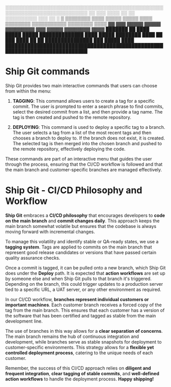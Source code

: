 ░░░░░░░░░░░░░░░░░░░░░░░░░░░░░░░░░░░░░░░░░░░░░░░░░░░░░░░░░░░░░░░░░░░░░░░░░░░░
░░      ░░░  ░░░░  ░░        ░░       ░░░░░░░░░░      ░░░        ░░        ░
▒  ▒▒▒▒▒▒▒▒  ▒▒▒▒  ▒▒▒▒▒  ▒▒▒▒▒  ▒▒▒▒  ▒▒▒▒▒▒▒▒  ▒▒▒▒▒▒▒▒▒▒▒  ▒▒▒▒▒▒▒▒  ▒▒▒▒
▓▓      ▓▓▓        ▓▓▓▓▓  ▓▓▓▓▓       ▓▓▓▓▓▓▓▓▓  ▓▓▓   ▓▓▓▓▓  ▓▓▓▓▓▓▓▓  ▓▓▓▓
███████  ██  ████  █████  █████  ██████████████  ████  █████  ████████  ████
██      ███  ████  ██        ██  ███████████████      ███        █████  ████
████████████████████████████████████████████████████████████████████████████  

# Ship Git commands

Ship Git provides two main interactive commands that users can choose from within the menu:

1. **TAGGING**: This command allows users to create a tag for a specific commit. The user is prompted to enter a search phrase to find commits, select the desired commit from a list, and then provide a tag name. The tag is then created and pushed to the remote repository.

2. **DEPLOYING**: This command is used to deploy a specific tag to a branch. The user selects a tag from a list of the most recent tags and then chooses a branch to deploy to. If the branch does not exist, it is created. The selected tag is then merged into the chosen branch and pushed to the remote repository, effectively deploying the code.

These commands are part of an interactive menu that guides the user through the process, ensuring that the CI/CD workflow is followed and that the main branch and customer-specific branches are managed effectively.

# Ship Git - CI/CD Philosophy and Workflow

**Ship Git** embraces a **CI/CD philosophy** that encourages developers to **code on the main branch** and **commit changes daily**. This approach keeps the main branch somewhat volatile but ensures that the codebase is always moving forward with incremental changes.

To manage this volatility and identify stable or QA-ready states, we use a **tagging system**. Tags are applied to commits on the main branch that represent good release candidates or versions that have passed certain quality assurance checks.

Once a commit is tagged, it can be pulled onto a new branch, which Ship Git does under the **Deploy** path. It is expected that **action workflows** are set up by someone else and when Ship Git pulls to that branch it's triggered. Depending on the branch, this could trigger updates to a production server tied to a specific URL, a UAT server, or any other environment as required.

In our CI/CD workflow, **branches represent individual customers or important machines**. Each customer branch receives a forced copy of the tag from the main branch. This ensures that each customer has a version of the software that has been certified and tagged as stable from the main development line.

The use of branches in this way allows for a **clear separation of concerns**. The main branch remains the hub of continuous integration and development, while branches serve as stable snapshots for deployment to customer-specific environments. This strategy allows for a **flexible yet controlled deployment process**, catering to the unique needs of each customer.

Remember, the success of this CI/CD approach relies on **diligent and frequent integration**, **clear tagging of stable commits**, and **well-defined action workflows** to handle the deployment process. **Happy shipping!**

